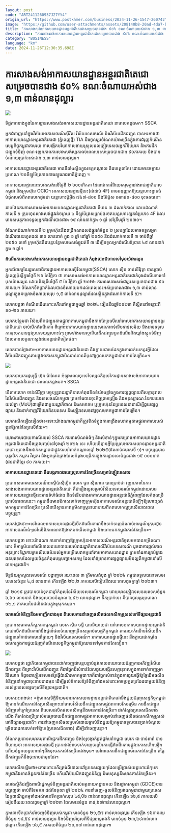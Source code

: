 ```yaml
---
layout: post
code: "ART2411260937J27YY4"
origin_url: "https://www.postkhmer.com/business/2024-11-26-1547-260742"
image: "https://github.com/user-attachments/assets/208140b8-20ad-4da7-b9aa-178ebcdf7e5e"
title: "ការ​សាងសង់​អាកាសយានដ្ឋាន​អន្តរជាតិ​តេជោ​សម្រេច​បាន​ជាង ៩០% ខណៈ​ចំណាយ​អស់​ជាង ១,៣ ពាន់​លាន​ដុល្លារ"
description: "​​ការ​សាងសង់​អាកាសយានដ្ឋាន​អន្តរជាតិ​តេជោ​សម្រេច​បាន​ជាង ៩០% ខណៈ​ចំណាយ​អស់​ជាង ១,៣ ពាន់​លាន​ដុល្លារ​"
category: "BUSINESS"
language: "km"
date: 2024-11-26T12:30:35.698Z
---
```


# ការ​សាងសង់​អាកាសយានដ្ឋាន​អន្តរជាតិ​តេជោ​សម្រេច​បាន​ជាង ៩០% ខណៈ​ចំណាយ​អស់​ជាង ១,៣ ពាន់​លាន​ដុល្លារ

![](https://github.com/user-attachments/assets/4a1dc370-026d-4bb4-b29a-ac813d8f8359)

ទិដ្ឋភាព​ខាង​ក្នុងនៃ​ការដ្ឋាន​​សាងសង់អាកាស​យានដ្ឋាន​អន្តរជាតិ​តេជោ នា​ពេល​កន្លង​មក។ SSCA

អ្នក​ជំនាញ​នៅ​ក្នុង​វិស័យ​អាកាសចរណ៍​ស៊ីវិល វិស័យ​ទេសចរណ៍ និង​វិស័យ​ដឹក​ជញ្ជូន បាន​អះអាង​ថា អាកាស​យានដ្ឋាន​អន្តរជាតិ​តេជោ ​(ភ្នំពេញថ្មី) TIA នឹង​ចូលរួម​ចំណែក​យ៉ាង​ច្រើន​ក្នុង​ការ​ជំរុញ​កំណើន​សេដ្ឋកិច្ច​កម្ពុជា​តាម​រយៈ​ការ​បង្កើត​បរិយាកាស​ងាយ​ស្រួល​ដល់​ភ្ញៀវ​ទេសចរ ​អ្នក​វិនិយោគ​ និង​ការ​ដឹក​ជញ្ជូន​ទំនិញ ខណៈ​វឌ្ឍនភាព​ការ​សាងសង់​រហូត​ដល់​ពេល​នេះ​សម្រេច​បាន​ជាង ៩០​ ភាគរយ និង​បាន​ចំណាយ​ប្រាក់​អស់​ជាង ១,៣​ ពាន់​លាន​ដុល្លារ។

អាកាសយានដ្ឋាន​អន្តរជាតិ​តេជោ មាន​ទីតាំង​ស្ថិត​ក្នុង​ខេត្ត​កណ្តាល និង​ខេត្ត​តាកែវ ដោយ​មាន​ចម្ងាយ​ប្រមាណ​ ២០​គីឡូម៉ែត្រ​ភាគ​ខាងត្បូង​រាជធានី​ភ្នំពេញ ។

អាកាស​យានដ្ឋាន​នេះ​សាងសង់​លើ​ផ្ទៃដី​ ២ ៦០០​ហិ​កតា ដែល​ជា​ការ​វិនិយោគ​រួម​គ្នា​រវាង​រាជរដ្ឋាភិបាល​កម្ពុជា និង​ក្រុមហ៊ុន OCIC។ អាកាស​យានដ្ឋាន​ថ្មី​នេះ​(​លំដាប់ 4F) ​អាច​អនុញ្ញាត​ឱ្យ​យន្តហោះ​ខ្នាត​ធំ​បំផុត​របស់​ពិភពលោក​ដូច​ជា យន្តហោះ​ប៊ូ​អ៊ី​ង ៧៤៧-៨០០ និង​អ៊ែ​ប៊ូ​ស អេ​៣៨០-៨០០ ចុះ​ចត​បាន។

តាម​ផែនការ​ការ​សាងសង់​អាកាស​យានដ្ឋាន​អន្តរជាតិ​តេជោ គឺ​មាន ៣ ដំណាក់​កាល ដោយ​ដំណាក់​កាល​ទី ១ ក្រុមហ៊ុន​សាង​សង់​ផ្លូវ​រត់​ចម្ងាយ ៤ គីឡូម៉ែត្រ​សម្រាប់​ចុះចត​យន្តហោះ​ខា្នតធំ​ប្រភេទ 4F ដែល​មាន​សមត្ថភាព​ទទួល​អ្នក​ដំណើរ​បាន​ជាង ១៥ លាន​នាក់​ក្នុង ១ ឆ្នាំ នៅ​ត្រឹម​ឆ្នាំ ២០៣០។

ចំណែក​ដំណាក់កាល​ទី ២ ក្រុមហ៊ុន​នឹង​ពង្រីក​សាងសង់​ផ្លូវ​រត់​ចំនួន ២ ស្រប​គ្នា​ដែល​អាច​ទទួល​អ្នក​ដំណើរ​បាន​រហូត​ដល់ ៣០ លាន​នាក់ ក្នុង ១ ឆ្នាំ នៅ​ឆ្នាំ ២០៥០ និង​ដំណាក់កាល​ទី ៣ ចាប់​ពី​ឆ្នាំ ២០៥០ តទៅ ក្រុមហ៊ុន​នឹង​បន្ត​បន្ថែម​សាងសង់​ផ្លូវ​រត់ទី ៣ ដើម្បី​ទទួល​អ្នក​ដំណើរ​ឱ្យ​បាន ៤៥ លាន​នាក់​ក្នុង ១ ឆ្នាំ។

**ដំណើរការ​សាងសង់​អាកាស​យានដ្ឋាន​អន្តរជាតិ​តេជោ កំពុង​បោះជំហាន​ទៅមុខ​យ៉ាង​រលូន**

អ្នក​នាំ​ពាក្យ​នៃ​រដ្ឋលេខាធិការ​ដ្ឋាន​អាកាសចរ​ស៊ីវិល​កម្ពុជា​(SSCA) លោក ស៊ីន ចាន់សិរីវុត្ថា បាន​ប្រាប់​ភ្នំពេញប៉ុស្តិ៍​ក្នុង​ថ្ងៃទី ២៦ ខែ​វិច្ឆិកា ថា ការ​សាងសង់​អាកាស​យានដ្ឋាន​អន្តរជាតិ​តេជោ​ កំពុង​ដំណើរការ​ទៅ​មុខ​យ៉ាង​រលូន ដោយ​គិត​ត្រឹម​ថ្ងៃ​ទី ៥ ខែ វិច្ឆិកា ឆ្នាំ ២០២៤ ការងារ​សាងសង់​ជារួម​សម្រេច​បាន​ជាង ៩០ ភាគរយ។ ចំណែក​ទឹក​ប្រាក់​ដែល​បាន​ចំណាយ​មក​ដល់​ពេល​​នេះ​អស់​ប្រមាណ​ជាង ១,៣ ពាន់​លាន​ដុល្លារ​ក្នុង​គម្រោង​ចំណាយ​សរុប ១,៥ ពាន់​លាន​ដុល្លារ​ដែល​ស្ថិត​ក្នុង​ដំណាក់​កាល​ទី ១)។

លោក​បន្ត​ថា កំណើន​ជើង​ហោះហើរ​នៅ​កម្ពុជា​ក្នុង​ឆ្នាំ ​២០២៤ ធៀប​នឹង​ឆ្នាំ​២០២៣ គឺ​ស្ថិត​នៅ​ចន្លោះ​ពី ១០-២០​ ភាគ​រយ។

លោក​បន្ថែម​ថា វិស័យ​ដឹក​ជញ្ជូន​តាម​ផ្លូវ​អាកាស​កម្ពុជា​នឹង​កាន់​តែ​ប្រសើរ​នៅ​ពេល​អាកាស​យានដ្ឋាន​អន្តរ​ជាតិ​តេជោ ចាប់​បើក​ដំណើរការ ពីព្រោះ​អាកាស​យានដ្ឋាន​នេះ​មាន​ភាព​ទំនើប​ទាន់​សម័យ និង​អាច​ទទួល​ការ​ចុះ​ចត​បាន​នូវ​ប្រភេទ​យន្តហោះ​ធំៗ​ ព្រម​ទាំង​មាន​ស្ថានីយ​ដឹកជញ្ជូន​អ្នក​ដំណើរ​ និង​ឃ្លាំង​ស្តុក​ទំនិញ​ដែល​មាន​លក្ខណៈ​ស្តង់ដារ​អន្តរ​ជាតិ​ទៀតផង។​

លោក​បាន​ថ្លែង​ថា៖​«​អាកាស​យានដ្ឋាន​អន្តរជាតិ​តេជោ នឹង​ក្លាយ​ជា​មេដែក​ក្នុង​ការ​ឆក់​យក​នូវ​អ្វី​ដែល​វិស័យ​ដឹក​ជញ្ជូន​តាម​ផ្លូវ​អាកាស​កម្ពុជា​មិន​ទាន់​មាន​ពី​មុន​ឱ្យ​ចូល​មក​កម្ពុជា​បាន​កាន់​តែ​ច្រើន»។

![](https://github.com/user-attachments/assets/bf4b6e53-b210-4955-bc89-28de415a1ab3)

លោកនាយករដ្ឋមន្ត្រី ហ៊ុន ម៉ាណែត អំឡុង​ពេល​ចុះ​ទៅ​ទស្សនកិច្ច​នៅការដ្ឋានសាងសង់អាកាស​យានដ្ឋាន​អន្តរជាតិ​តេជោ នា​ពេល​កន្លង​មក។ SSCA

បើ​តាម​លោក ចាន់សិរីវុត្ថា បច្ចុប្បន្ន​រាជរដ្ឋាភិបាល​កំពុង​ខិត​ខំ​យ៉ាង​ខ្លាំង​ក្នុង​ការ​ផ្សព្វផ្សាយ​ពី​សក្តានុពល​នៃ​វិស័យ​ដឹក​ជញ្ជូន និង​ទេសចរណ៍​កម្ពុជា ព្រម​ទាំង​បាន​ចុះ​កិច្ច​ព្រម​ព្រៀង និង​អនុស្សារណៈ​នៃ​ការ​យោគយល់​គ្នា (MoU)​ ជា​ច្រើន​ជា​មួយ​រដ្ឋាភិបាល និង​សមាគម ឬ​ក្រុមហ៊ុន​នៃ​ប្រទេស​នានា​ដើម្បី​ជួយ​ផ្សព្វ​ផ្សាយ និង​ទាក់​ទាញ​វិនិយោគិន​បរទេស និង​ភ្ញៀវ​ទេសចរ​ឱ្យ​ចូល​មក​កម្ពុជា​កាន់​តែ​ច្រើន។

លោក​លើក​ឡើង​ទៀត​ថា៖​«​ទោះ​យ៉ាង​ណា​កម្ពុជា​ក៏​ត្រូវ​ខិតខំ​ក្នុង​ការ​ពង្រឹង​សេវាកម្ម​តាម​ផ្លូវ​អាកាស​របស់​ខ្លួន​ឱ្យ​កាន់​តែ​ប្រសើរ​ដែរ»។

យោង​តាម​របាយការណ៍​របស់ SSCA ការងារ​សំណង់​ធំៗ និង​សំខាន់ៗ​ក្នុង​គម្រោង​អាកាស​យានដ្ឋាន​អន្តរជាតិ​តេជោ​នឹង​ត្រូវ​​បញ្ចប់​នៅ​ចុង​ឆ្នាំ ២០២៤ នេះ ហើយ​បើ​គ្មាន​អ្វី​ប្រែប្រួល​អាកាស​យានដ្ឋាន​អន្តរជាតិ​តេជោ គ្រោង​នឹង​ដាក់​សម្ពោធ​ជាផ្លូវការ​នៅ​ពាក់​កណ្តាល​ឆ្នាំ ២០២៥​(ដំណាច់​ឆមាសទី ១)។​ បច្ចុប្បន្ន​មាន​បុគ្គលិក កម្មករ វិស្វករ និង​អ្នក​គ្រប់គ្រង​ដែល​កំពុង​បម្រើ​ការក្នុង​ការដ្ឋាន​នេះ​ចំនួន​ជាង ១៥ ០០០នាក់ (ជនជាតិ​ខ្មែរ ៩០ ភាគរយ)។

**អាកាស​យានដ្ឋាន​តេជោ នឹង​បង្ក​ភាពងាយ​ស្រួល​កាន់​តែ​ច្រើន​សម្រាប់​ភ្ញៀវ​ទេសចរ​**

ប្រធាន​សមាគម​ទេសចរណ៍​អាស៊ី​ប៉ាស៊ីហ្វិក លោក ធួន ស៊ីណាន បាន​ប្រាប់​ថា វឌ្ឍនភាព​នៃ​ការ​សាងសង់​អាកាស​យានដ្ឋាន​អន្តរជាតិ​តេជោ គឺ​ជា​រឿង​ល្អ​សម្រាប់​វិស័យ​ទេសចរណ៍​កម្ពុជា​ ដោយសារ​អាកាស​យានដ្ឋាន​ថ្មី​នេះ​មាន​ទំហំ​ធំ​ជាង និង​ទំនើប​ជាង​អាកាស​យានដ្ឋាន​អន្តរជាតិ​ភ្នំពេញ​ដែល​កំពុង​ប្រើ​ប្រាស់​នា​ពេល​នេះ​។ កម្ពុជា​នឹង​មាន​ឱកាស​ទាក់​ទាញ​ក្រុមហ៊ុន​អាកាសចរណ៍​អន្តរជាតិ​ល្បីៗ​ឱ្យ​ហោះ​ត្រង់​មក​កម្ពុជា​កាន់​តែ​ច្រើន ប្រសិន​បើ​ស្ថាន​ភាព​ភូមិសាស្រ្ត​នយោបាយ​ពិភពលោក​ល្អ​ប្រសើរ​ជាង​ពេល​បច្ចុប្បន្ន។

លោក​ថ្លែង​ថា៖​«​នៅ​ពេល​អាកាស​យានដ្ឋាន​ថ្មី​បើក​ដំណើរការ​វា​នឹង​ទាក់​ទាញ​ចំណាប់​អារម្មណ៍​ក្រុមហ៊ុន​អាកាសចរណ៍​ធំៗ​នៅ​លើ​ពិភពលោក​ឱ្យ​ងាក​មក​មើល​កម្ពុជា និង​ហោះ​មក​កម្ពុជា​កាន់​តែ​ច្រើន»។

លោក​បន្ត​ថា ទោះ​យ៉ាង​ណា ការ​ទាក់​ទាញ​ឱ្យ​ក្រុមហ៊ុន​អាកាសចរណ៍​អន្តរជាតិ​ចូល​មក​បាន​កម្រិត​ណា​នោះ ក៏​អាស្រ័យ​ទៅ​លើ​គោល​នយោបាយ​របស់​រាជ​រដ្ឋាភិបាល​លើ​វិស័យ​ទេសចរណ៍ ដូច​ជា​ការ​ផ្តល់​ភាព​អនុគ្រោះ​ទិដ្ឋាការ ​ក្រមសីលធម៌​របស់​អ្នក​បម្រើ​សេវាកម្ម​នៅ​តាម​អាកាស​យានដ្ឋាន ព្រម​ទាំង​ការ​គ្រប់​គ្រង​ជនបរទេស​ដែល​មួយ​ចំនួន​កំពុង​បង្ក​បញ្ហា​អសកម្ម ដែល​នាំ​ឱ្យ​មាន​ការ​ផ្សព្វផ្សាយ​មិន​ល្អ​ពី​កម្ពុជា​នៅ​លើ​ឆាក​អន្តរជាតិ។

ទិន្នន័យ​ក្រសួង​ទេសចរណ៍ បង្ហាញ​ថា រយៈពេល ៣ ត្រីមាស​ដំបូង​ ឆ្នាំ ២០២៤ កម្ពុជា​ទទួល​បាន​ទេសចរ​បរទេស​ចំនួន ៤,៨ លាន​នាក់ កើន​ឡើង ២២,២ ភាគរយ​បើ​ធៀប​នឹង​រយៈពេល​ដូចគ្នា​ឆ្នាំ ២០២៣។

ឆ្នាំ ២០១៩ ត្រូវ​បាន​ចាត់​ទុក​ជា​ឆ្នាំ​កំពូល​នៃ​វិស័យ​ទេសចរណ៍​កម្ពុជា ដោយ​មាន​ភ្ញៀវ​ទេសចរ​បរទេស​ចំនួន ៦,៦១ លាន​នាក់ និង​ទទួល​បាន​ចំណូល ៤,៩២ លាន​ដុល្លារ។ ទឹក​ប្រាក់​នេះ គឺ​បាន​ចូល​រួម​ប្រមាណ ១២,១ ភាគរយ​នៃ​ផលិតផល​ក្នុង​ស្រុក​សរុប។

**ចរាចរណ៍​ទំនិញ​នឹង​មមាញឹក​ជាង​មុន ពិសេស​ការ​នាំ​ចេញ​ផលិតផល​កសិកម្ម​ស្រស់​ទៅ​ទីផ្សារ​អន្តរជាតិ​**

ប្រធាន​សមាគម​ភ័ស្តុភារកម្ម​កម្ពុជា លោក ស៊ិន ចន្ធី បាន​និយាយ​ថា នៅ​ពេល​អាកាស​យានដ្ឋាន​អន្តរជាតិ​តេជោ​បើក​ដំណើរការ​វា​នឹង​ផ្តល់​ផល​ចំណេញ​ច្រើន​សម្រាប់​សេដ្ឋកិច្ច​កម្ពុជា តាម​រយៈ​កំណើន​វិស័យ​ដឹក​ជញ្ជូន​ទៅ​កាន់​គោលដៅ​ឆ្ងាយ​ៗ និង​វិស័យ​ទេសចរណ៍​។ អាកាស​យានដ្ឋាន​ថ្មី​នេះ នឹង​ក្លាយ​ជា​កម្លាំង​ចលករ​ក្នុង​ការ​ជួយ​ជំរុញ​កំណើន​សេដ្ឋកិច្ច​កម្ពុជា​ឱ្យ​ឈាន​ទៅ​មុខ​កាន់​តែ​លឿន។

![](https://pppkhmer.sgp1.cdn.digitaloceanspaces.com/image/main/202411/26_11_2024_3_4_.jpg)

លោក​បន្ត​ថា រដ្ឋាភិបាល​កម្ពុជា​បាន​ដាក់​ចេញ​ជា​បន្ត​បន្ទាប់​នូវ​គោល​នយោបាយ​ជំរុញ​ការ​អភិវឌ្ឍ​វិស័យ​ដឹក​ជញ្ជូន ពី​ព្រោះ​វិស័យ​ដឹក​ជញ្ជូន​ គឺ​ជា​ផ្នែក​ដ៏​សំខាន់​ដែល​ជួយ​បង្កើន​សក្តានុពល​ក្នុង​ការ​ទាក់​ទាញ​អ្នក​វិនិយោគ ក៏​ដូច​ជា​ភ្ញៀវ​ទេសចរ​ឱ្យ​ធ្វើ​ដំណើរ​មកកម្ពុជា។ ​វា​ក៏​ជា​ផ្នែក​សំខាន់​ក្នុង​ការ​ជួយ​ធ្វើ​ឱ្យ​ថ្លៃ​ដើម​ផលិត​ទំនិញ​នៅ​កម្ពុជា​ចុះ​ទាប​ជាង​មុន ដើម្បី​ផ្តល់​ឱកាស​ឱ្យ​ទំនិញ​ទាំង​អស់​នោះ​អាច​ប្រកួត​ប្រជែង​ជាមួយ​ទំនិញ​របស់​ប្រទេស​ផ្សេងៗ​លើ​ទីផ្សារ​អន្តរជាតិ។

លោក​អះអាង​ថា៖ ​«​ខ្ញុំ​មាន​សុទិដ្ឋិនិយម​ថា ​អាកាស​យានដ្ឋាន​អន្តរជាតិ​តេជោ​នឹង​ជួយ​ជំរុញ​សេដ្ឋកិច្ច​កម្ពុជា​ឱ្យ​មាន​កំណើន​កាន់​តែ​ប្រសើរ​ ព្រោះ​នៅ​ពេល​វិស័យ​ដឹក​ជញ្ជូន​តាម​ផ្លូវ​អាកាស​រីក​ចម្រើន ​ការ​ដឹក​ជញ្ជូន​ទំនិញ​ទៅ​ក្រៅ​ប្រទេស ពិសេស​ផលិត​ផល​កសិកម្ម​នឹង​មាន​កាន់​តែ​ច្រើន​។ ជាក់​ស្តែង​ប្រទេស​ជិតខាង​យើង គឺ​គេ​តែង​ប្រើ​ប្រាស់​មធ្យោបាយ​ដឹក​ជញ្ជូន​តាម​ផ្លូវ​អាកាស​សម្រាប់​នាំ​ចេញ​ផលិតផល​កសិកម្ម​ស្រស់​ ទៅ​ទីផ្សារ​អន្តរជាតិ។ ការ​នាំ​ចេញ​កសិផល​ស្រស់​ដោយ​ផ្ទាល់ ​នឹង​ជួយ​ឱ្យ​កម្ពុជា​ទទួល​បាន​ប្រាក់​ចំណូល​ច្រើន​ជាង​ការ​លក់​ទៅ​ឱ្យ​គេ​(ប្រទេស​ជិតខាង​) ដើម្បី​នាំ​ចេញ​បន្ត»។

ចំណែក​ប្រធាន​សមាគម​ពាណិជ្ជករ​ដឹក​ជញ្ជូន និង​ខ្សែចង្វាក់​ផ្គត់ផ្គង់​នៅ​កម្ពុជា លោក ជា ចាន់ដារ៉ា បាន​និយាយ​ថា អាកាសយាន​ដ្ឋាន​ថ្មី ប្រាកដ​ជា​អាច​ទាក់​ទាញ​ចរន្ត​នៃ​ការ​ធ្វើ​ដំណើរ​តាម​ផ្លូវ​អាកាស​កើន​ឡើង​ ហើយ​ចំនួន​យន្តហោះធំៗ​នឹង​ចុះ​ចត​កាន់​តែ​ច្រើន​ជាង​មុន។ នៅ​ពេល​ការ​ដឹក​ជញ្ជូន​មាន​កាន់​តែ​ច្រើន តម្លៃ​ដឹក​ជញ្ជូន​ក៏​នឹង​ចុះ​ទាប​ជា​មុន​ដែរ។

លោក​លើក​ឡើង​ថា៖​«​ការ​ហោះហើរ​ត្រង់​ពី​គោលដៅ​ប្រទេស​ឆា្ងយៗ​ដែល​ប្រើ​ប្រាស់​យន្តហោះ​ធំៗ​មក​កម្ពុជា​នឹង​មាន​ចំនួន​កាន់​តែ​ច្រើន ហើយ​វិស័យ​ដឹកជញ្ជូន​ទំនិញ និង​មនុស្ស​នឹង​មាន​កាន់​តែ​ច្រើន»​។

តារាង​ស្ថិតិ​ជញ្ជីង​ពាណិជ្ជកម្ម​ទំនិញ​អន្តរជាតិ​របស់​អគ្គ​នាយក​ដ្ឋាន​គយ និង​រដ្ឋាករ​កម្ពុជា (GDCE)​ បាន​បង្ហាញ​ថា ចាប់​ពី​ខែ​មករា ដល់​ខែ​តុលា ឆ្នាំ​ ២០២៤ ការ​នាំចេញ​-​ចូល​ទំនិញ​រវាង​កម្ពុជា​ជាមួយ​​ប្រទេស​ដៃគូ​ពាណិជ្ជកម្ម​ទាំង​អស់​មាន​ទឹក​ប្រាក់​សរុប ៤៥,0៦ ពាន់​លាន​ដុល្លារ កើន​ឡើង ១៦,៥​ ភាគរយ​បើ​ធៀប​នឹង​រយៈពេល​ដូចគ្នា​ឆ្នាំ​ ២០២៣ ដែល​មាន​ចំនួន ៣៨,៦៧​ ពាន់​លាន​ដុល្លារ។

​ក្នុង​នោះ​ទឹក​ប្រាក់​នាំ​ចេញ​ទំនិញ​របស់​កម្ពុជា មាន​ចំនួន​ ២១,៥៧​ ពាន់​លាន​ដុល្លារ កើន​ឡើង ១៦ ​ភាគរយ​ពី​ចំនួន​ ១៨,៥៩​ ពាន់​លាន​ដុល្លារ និង​ទំនិញ​នាំចូល​ពី​ទីផ្សារ​អន្តរជាតិ ​មាន​ចំនួន​ ២៣,៤៩ ​ពាន់​លាន​ដុល្លារ កើន​ឡើង ១៦,៥ ​ភាគរយ​ពី​ចំនួន​ ២០,០៧ ពាន់​លាន​ដុល្លារ​៕